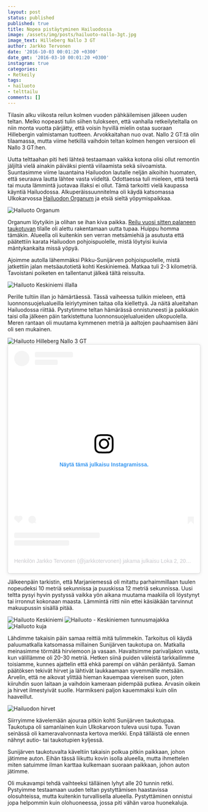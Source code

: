 ```yaml
---
layout: post
status: published
published: true
title: Nopea pistäytyminen Hailuodossa
image: /assets/img/posts/hailuoto-nallo-3gt.jpg
image_text: Hilleberg Nallo 3 GT
author: Jarkko Tervonen
date: '2016-10-03 00:01:20 +0300'
date_gmt: '2016-03-10 00:01:20 +0300'
instagram: true
categories:
- Retkeily
tags:
- hailuoto
- telttailu
comments: []
---
```

Tilasin alku viikosta reilun kolmen vuoden pähkäilemisen jälkeen uuden teltan. Melko nopeasti tulin siihen tulokseen, että vanhalla retkeilyteltalla on niin monta vuotta pärjätty, että voisin hyvillä mielin ostaa suoraan Hillebergin valmistaman tuotteen. Arvokkaitahan nuo ovat.  Nallo 2 GT:tä olin tilaamassa, mutta viime hetkillä vaihdoin teltan kolmen hengen versioon eli Nallo 3 GT:hen.

Uutta telttaahan piti heti lähteä testaamaan vaikka kotona olisi ollut remontin jäljiltä vielä ainakin päiväksi pientä viilaamista sekä siivoamista. Suuntasimme viime lauantaina Hailuodon lautalle neljän aikoihin huomaten, että seuraava lautta lähtee vasta viideltä. Odottaessa tuli mieleen, että teetä tai muuta lämmintä juotavaa illaksi ei ollut. Tämä tarkoitti vielä kaupassa käyntiä Hailuodossa. Alkuperäissuunnitelma oli käydä katsomassa Ulkokarvossa [Hailuodon Organum](http://www.hailuoto.fi/matkailu/nahtavyydet/hailuoto-organum/) ja etsiä sieltä yöpymispaikkaa.

<img src="/assets/img/posts/hailluoto-organum.jpg" alt="Hailuoto Organum" />

Organum löytyikin ja olihan se ihan kiva paikka. <a href="http://www.kaleva.fi/uutiset/oulu/taukotupa-on-palanut-kivetykseen-saakka-hailuodon-ulkokarvossa/702757/">Reilu vuosi sitten palaneen taukotuvan</a> tilalle oli alettu rakentamaan uutta tupaa. Huippu homma tämäkin. Alueella oli kuitenkin sen verran metsämiehiä ja asutusta että päätettiin karata Hailuodon pohjoispuolelle, mistä löytyisi kuivia mäntykankaita missä yöpyä.

Ajoimme autolla lähemmäksi Pikku-Sunijärven pohjoispuolelle, mistä jatkettiin jalan metsäautotietä kohti Keskiniemeä. Matkaa tuli 2-3 kilometriä. Tavoistani poiketen en tallentanut jälkeä tältä reissulta.

<img src="/assets/img/posts/hailuoto-keskiniemi-ilta.jpg" alt="Hailuoto Keskiniemi illalla" />

Perille tultiin illan jo hämärtäessä. Tässä vaiheessa tulikin mieleen, että luonnonsuojelualueilla leiriytyminen taitaa olla kiellettyä. Ja näitä alueitahan Hailuodossa riittää. Pystytimme teltan hämärässä onnistuneesti ja paikkakin taisi olla jälkeen päin tarkistettuna luonnonsuojelualueiden ulkopuolella. Meren rantaan oli muutama kymmenen metriä ja aaltojen pauhaamisen ääni oli sen mukainen.

<img src="/assets/img/posts/hailuoto-nallo-3gt.jpg" alt="Hailuoto Hilleberg Nallo 3 GT" />


<blockquote class="instagram-media" data-instgrm-permalink="https://www.instagram.com/p/BLDhxYxhrSu/?utm_source=ig_embed&amp;utm_medium=loading" data-instgrm-version="12" style=" background:#FFF; border:0; border-radius:3px; box-shadow:0 0 1px 0 rgba(0,0,0,0.5),0 1px 10px 0 rgba(0,0,0,0.15); margin: 1px; max-width:540px; min-width:326px; padding:0; width:99.375%; width:-webkit-calc(100% - 2px); width:calc(100% - 2px);"><div style="padding:16px;"> <a href="https://www.instagram.com/p/BLDhxYxhrSu/?utm_source=ig_embed&amp;utm_medium=loading" style=" background:#FFFFFF; line-height:0; padding:0 0; text-align:center; text-decoration:none; width:100%;" target="_blank"> <div style=" display: flex; flex-direction: row; align-items: center;"> <div style="background-color: #F4F4F4; border-radius: 50%; flex-grow: 0; height: 40px; margin-right: 14px; width: 40px;"></div> <div style="display: flex; flex-direction: column; flex-grow: 1; justify-content: center;"> <div style=" background-color: #F4F4F4; border-radius: 4px; flex-grow: 0; height: 14px; margin-bottom: 6px; width: 100px;"></div> <div style=" background-color: #F4F4F4; border-radius: 4px; flex-grow: 0; height: 14px; width: 60px;"></div></div></div><div style="padding: 19% 0;"></div><div style="display:block; height:50px; margin:0 auto 12px; width:50px;"><svg width="50px" height="50px" viewBox="0 0 60 60" version="1.1" xmlns="https://www.w3.org/2000/svg" xmlns:xlink="https://www.w3.org/1999/xlink"><g stroke="none" stroke-width="1" fill="none" fill-rule="evenodd"><g transform="translate(-511.000000, -20.000000)" fill="#000000"><g><path d="M556.869,30.41 C554.814,30.41 553.148,32.076 553.148,34.131 C553.148,36.186 554.814,37.852 556.869,37.852 C558.924,37.852 560.59,36.186 560.59,34.131 C560.59,32.076 558.924,30.41 556.869,30.41 M541,60.657 C535.114,60.657 530.342,55.887 530.342,50 C530.342,44.114 535.114,39.342 541,39.342 C546.887,39.342 551.658,44.114 551.658,50 C551.658,55.887 546.887,60.657 541,60.657 M541,33.886 C532.1,33.886 524.886,41.1 524.886,50 C524.886,58.899 532.1,66.113 541,66.113 C549.9,66.113 557.115,58.899 557.115,50 C557.115,41.1 549.9,33.886 541,33.886 M565.378,62.101 C565.244,65.022 564.756,66.606 564.346,67.663 C563.803,69.06 563.154,70.057 562.106,71.106 C561.058,72.155 560.06,72.803 558.662,73.347 C557.607,73.757 556.021,74.244 553.102,74.378 C549.944,74.521 548.997,74.552 541,74.552 C533.003,74.552 532.056,74.521 528.898,74.378 C525.979,74.244 524.393,73.757 523.338,73.347 C521.94,72.803 520.942,72.155 519.894,71.106 C518.846,70.057 518.197,69.06 517.654,67.663 C517.244,66.606 516.755,65.022 516.623,62.101 C516.479,58.943 516.448,57.996 516.448,50 C516.448,42.003 516.479,41.056 516.623,37.899 C516.755,34.978 517.244,33.391 517.654,32.338 C518.197,30.938 518.846,29.942 519.894,28.894 C520.942,27.846 521.94,27.196 523.338,26.654 C524.393,26.244 525.979,25.756 528.898,25.623 C532.057,25.479 533.004,25.448 541,25.448 C548.997,25.448 549.943,25.479 553.102,25.623 C556.021,25.756 557.607,26.244 558.662,26.654 C560.06,27.196 561.058,27.846 562.106,28.894 C563.154,29.942 563.803,30.938 564.346,32.338 C564.756,33.391 565.244,34.978 565.378,37.899 C565.522,41.056 565.552,42.003 565.552,50 C565.552,57.996 565.522,58.943 565.378,62.101 M570.82,37.631 C570.674,34.438 570.167,32.258 569.425,30.349 C568.659,28.377 567.633,26.702 565.965,25.035 C564.297,23.368 562.623,22.342 560.652,21.575 C558.743,20.834 556.562,20.326 553.369,20.18 C550.169,20.033 549.148,20 541,20 C532.853,20 531.831,20.033 528.631,20.18 C525.438,20.326 523.257,20.834 521.349,21.575 C519.376,22.342 517.703,23.368 516.035,25.035 C514.368,26.702 513.342,28.377 512.574,30.349 C511.834,32.258 511.326,34.438 511.181,37.631 C511.035,40.831 511,41.851 511,50 C511,58.147 511.035,59.17 511.181,62.369 C511.326,65.562 511.834,67.743 512.574,69.651 C513.342,71.625 514.368,73.296 516.035,74.965 C517.703,76.634 519.376,77.658 521.349,78.425 C523.257,79.167 525.438,79.673 528.631,79.82 C531.831,79.965 532.853,80.001 541,80.001 C549.148,80.001 550.169,79.965 553.369,79.82 C556.562,79.673 558.743,79.167 560.652,78.425 C562.623,77.658 564.297,76.634 565.965,74.965 C567.633,73.296 568.659,71.625 569.425,69.651 C570.167,67.743 570.674,65.562 570.82,62.369 C570.966,59.17 571,58.147 571,50 C571,41.851 570.966,40.831 570.82,37.631"></path></g></g></g></svg></div><div style="padding-top: 8px;"> <div style=" color:#3897f0; font-family:Arial,sans-serif; font-size:14px; font-style:normal; font-weight:550; line-height:18px;"> Näytä tämä julkaisu Instagramissa.</div></div><div style="padding: 12.5% 0;"></div> <div style="display: flex; flex-direction: row; margin-bottom: 14px; align-items: center;"><div> <div style="background-color: #F4F4F4; border-radius: 50%; height: 12.5px; width: 12.5px; transform: translateX(0px) translateY(7px);"></div> <div style="background-color: #F4F4F4; height: 12.5px; transform: rotate(-45deg) translateX(3px) translateY(1px); width: 12.5px; flex-grow: 0; margin-right: 14px; margin-left: 2px;"></div> <div style="background-color: #F4F4F4; border-radius: 50%; height: 12.5px; width: 12.5px; transform: translateX(9px) translateY(-18px);"></div></div><div style="margin-left: 8px;"> <div style=" background-color: #F4F4F4; border-radius: 50%; flex-grow: 0; height: 20px; width: 20px;"></div> <div style=" width: 0; height: 0; border-top: 2px solid transparent; border-left: 6px solid #f4f4f4; border-bottom: 2px solid transparent; transform: translateX(16px) translateY(-4px) rotate(30deg)"></div></div><div style="margin-left: auto;"> <div style=" width: 0px; border-top: 8px solid #F4F4F4; border-right: 8px solid transparent; transform: translateY(16px);"></div> <div style=" background-color: #F4F4F4; flex-grow: 0; height: 12px; width: 16px; transform: translateY(-4px);"></div> <div style=" width: 0; height: 0; border-top: 8px solid #F4F4F4; border-left: 8px solid transparent; transform: translateY(-4px) translateX(8px);"></div></div></div> <div style="display: flex; flex-direction: column; flex-grow: 1; justify-content: center; margin-bottom: 24px;"> <div style=" background-color: #F4F4F4; border-radius: 4px; flex-grow: 0; height: 14px; margin-bottom: 6px; width: 224px;"></div> <div style=" background-color: #F4F4F4; border-radius: 4px; flex-grow: 0; height: 14px; width: 144px;"></div></div></a><p style=" color:#c9c8cd; font-family:Arial,sans-serif; font-size:14px; line-height:17px; margin-bottom:0; margin-top:8px; overflow:hidden; padding:8px 0 7px; text-align:center; text-overflow:ellipsis; white-space:nowrap;"><a href="https://www.instagram.com/p/BLDhxYxhrSu/?utm_source=ig_embed&amp;utm_medium=loading" style=" color:#c9c8cd; font-family:Arial,sans-serif; font-size:14px; font-style:normal; font-weight:normal; line-height:17px; text-decoration:none;" target="_blank">Henkilön Jarkko Tervonen (@jarkkotervonen) jakama julkaisu</a> <time style=" font-family:Arial,sans-serif; font-size:14px; line-height:17px;" datetime="2016-10-02T09:14:24+00:00">Loka 2, 2016 kello 2.14 PDT</time></p></div></blockquote> <script async defer src="//www.instagram.com/embed.js"></script>

Jälkeenpäin tarkistin, että Marjaniemessä oli mitattu parhaimmillaan tuulen nopeudeksi 10 metriä sekunnissa ja puuskissa 12 metriä sekunnissa. Uusi teltta pysyi hyvin pystyssä vaikka yön aikana muutama maakiila oli löystynyt tai irronnut kokonaan maasta. Lämmintä riitti niin ettei käsiäkään tarvinnut makuupussin sisällä pitää.

<img src="/assets/img/posts/hailuoto-keskiniemi-ilta.jpg" alt="Hailuoto Keskiniemi" />

<img src="/assets/img/posts/hailuoto-keskiniemen-tunnusmajakka-paiva.jpg" alt="Hailuoto - Keskiniemen tunnusmajakka" />

<img src="/assets/img/posts/hailuoto-tie.jpg" alt="Hailuoto kuja" />

Lähdimme takaisin päin samaa reittiä mitä tulimmekin. Tarkoitus oli käydä paluumatkalla katsomassa millainen Sunijärven taukotupa on. Matkalla meinasimme törmätä hirviemoon ja vasaan. Havaitsimme parivaljakon vasta, kun välillämme oli 20-30 metriä. Hetken siinä puiden väleistä tarkkailimme toisiamme, kunnes ajattelin että ehkä parempi on vähän perääntyä. Saman päätöksen tekivät hirvet ja lähtivät laukkaamaan syvemmälle metsään. Arvelin, että ne aikovat ylittää hieman kauempaa viereisen suon, joten kiiruhdin suon laitaan ja vaihdoin kameraan pidempää putkea. Arvasin oikein ja hirvet ilmestyivät suolle. Harmikseni paljon kauemmaksi kuin olin haaveillut.

<img src="/assets/img/posts/hailuoto-hirvet.jpg" alt="Hailuodon hirvet" />

Siirryimme kävelemään ajouraa pitkin kohti Sunijärven taukotupaa. Taukotupa oli samanlainen kuin Ulkokarvoon tuleva uusi tupa. Tuvan seinässä oli kameravalvonnasta kertova merkki. Enpä tälläistä ole ennen nähnyt autio- tai taukotupien kyljessä.

Sunijärven taukotuvalta käveltiin takaisin polkua pitkin paikkaan, johon jätimme auton. Eihän tässä liikuttu kovin isolla alueella, mutta ihmettelen miten satuimme ilman karttaa kulkemaan suoraan paikkaan, johon auton jätimme.

Oli mukavampi tehdä vaihteeksi tälläinen lyhyt alle 20 tunnin retki. Pystyimme testaamaan uuden teltan pystyttämisen haastavissa olosuhteissa, mutta kuitenkin turvallisella alueella. Pystyttäminen onnistui jopa helpommin kuin olohuoneessa, jossa piti vähän varoa huonekaluja.
